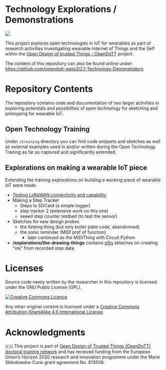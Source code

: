 # Technology Explorations / Demonstrations

![](pictures/2021-05-04_14-21-46-000❤️.jpg)

This project explores open technologies in IoT for wearables as part of research activities investigating wearable Internet of Things and the Self within the [Open Design of trusted Things - OpenDoTT](https://opendott.org.) project.

The content of this repository can also be found online under: https://github.com/opendott-wats/D2.1-Technology-Demonstrators

# Repository Contents

The repository contains code and documentation of two larger activities in exploring potentials and possiblities of open technology for sketching and protoyping for wearable IoT.
## Open Technology Training

Under `/training` directory you can find code snippets and sketches as well as external examples used in and/or written during the Open Technology Traning as far as captured and significantly extended.

## Explorations on making a wearable IoT piece

Extending the training explorations on building a working piece of wearable IoT were made.

- [Testing LoRaWAN connectivity and capability](explorations/LoRa/LoraSendAndReceive_TTN_OpenDoTT_Test)
- Making a Step Tracker
  - Steps to SDCard (a simple logger)
  - step tracker 2 (extensive work on this one)
  - seeed step counter testbed (to test the sensor)
- Sketches for new design probes
  - the listeing thing (but only boiler plate code, abandonned)
  - the sonic reminder (MIDI prof of function)
    - later continued as the MIDIThing with Circuit Python
- **/explorations/the-drawing-things** contains [p5js](https://p5js.org) skteches on creating "ink" from recorded step data
# Licenses

Source code newly written by the researcher in this repository is licensed under
the GNU Public License (GPL).

[![Creative Commons Licence](https://i.creativecommons.org/l/by-sa/4.0/88x31.png)](http://creativecommons.org/licenses/by-sa/4.0/)

Any other original content is licensed under a [Creative Commons Attribution-ShareAlike 4.0 International License](http://creativecommons.org/licenses/by-sa/4.0/).


# Acknowledgments

🇪🇺 This project is part of [Open Design of Trusted Things (OpenDoTT) doctoral training network](https://opendott.org.) and has received funding from the European Union’s Horizon 2020 research and innovation programme under the Marie Skłodowska-Curie grant agreement No. 813508.